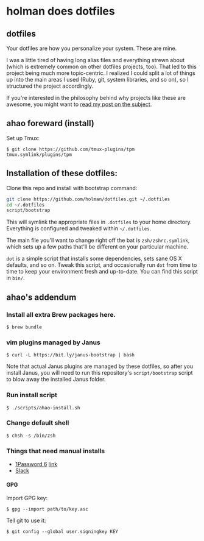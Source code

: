 # holman does dotfiles

## dotfiles

Your dotfiles are how you personalize your system. These are mine.

I was a little tired of having long alias files and everything strewn about
(which is extremely common on other dotfiles projects, too). That led to this
project being much more topic-centric. I realized I could split a lot of things
up into the main areas I used (Ruby, git, system libraries, and so on), so I
structured the project accordingly.

If you're interested in the philosophy behind why projects like these are
awesome, you might want to [read my post on the
subject](http://zachholman.com/2010/08/dotfiles-are-meant-to-be-forked/).

## ahao foreward (install)

Set up Tmux:

    $ git clone https://github.com/tmux-plugins/tpm tmux.symlink/plugins/tpm

## Installation of these dotfiles:

Clone this repo and install with bootstrap command:

```sh
git clone https://github.com/holman/dotfiles.git ~/.dotfiles
cd ~/.dotfiles
script/bootstrap
```

This will symlink the appropriate files in `.dotfiles` to your home directory.
Everything is configured and tweaked within `~/.dotfiles`.

The main file you'll want to change right off the bat is `zsh/zshrc.symlink`,
which sets up a few paths that'll be different on your particular machine.

`dot` is a simple script that installs some dependencies, sets sane OS X
defaults, and so on. Tweak this script, and occasionally run `dot` from
time to time to keep your environment fresh and up-to-date. You can find
this script in `bin/`.

## ahao's addendum

### Install all extra Brew packages here.

    $ brew bundle

### vim plugins managed by Janus

    $ curl -L https://bit.ly/janus-bootstrap | bash

Note that actual Janus plugins are managed by these dotfiles, so after you install Janus, you will need to run this repository's `script/bootstrap` script to blow away the installed Janus folder.

### Run install script

    $ ./scripts/ahao-install.sh

### Change default shell

    $ chsh -s /bin/zsh

### Things that need manual installs

* [1Password 6](https://1password.com/downloads/) [link](https://app-updates.agilebits.com/download/OPM4)
* [Slack](https://slack.com/downloads/mac)

#### GPG

Import GPG key:

    $ gpg --import path/to/key.asc

Tell git to use it:

    $ git config --global user.signingkey KEY

